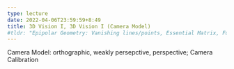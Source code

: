 ```yaml
---
type: lecture
date: 2022-04-06T23:59:59+8:49
title: 3D Vision I, 3D Vision I (Camera Model) 
#tldr: "Epipolar Geometry: Vanishing lines/points, Essential Matrix, Fundamental Matrix; Stereo System"
---
```

Camera Model: orthographic, weakly persepctive, perspective; Camera Calibration